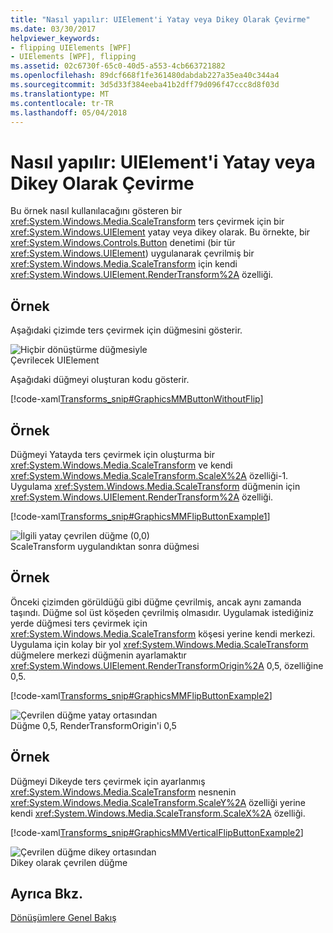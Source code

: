 ```yaml
---
title: "Nasıl yapılır: UIElement'i Yatay veya Dikey Olarak Çevirme"
ms.date: 03/30/2017
helpviewer_keywords:
- flipping UIElements [WPF]
- UIElements [WPF], flipping
ms.assetid: 02c6730f-65c0-40d5-a553-4cb663721882
ms.openlocfilehash: 89dcf668f1fe361480dabdab227a35ea40c344a4
ms.sourcegitcommit: 3d5d33f384eeba41b2dff79d096f47ccc8d8f03d
ms.translationtype: MT
ms.contentlocale: tr-TR
ms.lasthandoff: 05/04/2018
---
```

# <a name="how-to-flip-a-uielement-horizontally-or-vertically"></a>Nasıl yapılır: UIElement'i Yatay veya Dikey Olarak Çevirme
Bu örnek nasıl kullanılacağını gösteren bir <xref:System.Windows.Media.ScaleTransform> ters çevirmek için bir <xref:System.Windows.UIElement> yatay veya dikey olarak. Bu örnekte, bir <xref:System.Windows.Controls.Button> denetimi (bir tür <xref:System.Windows.UIElement>) uygulanarak çevrilmiş bir <xref:System.Windows.Media.ScaleTransform> için kendi <xref:System.Windows.UIElement.RenderTransform%2A> özelliği.  
  
## <a name="example"></a>Örnek  
 Aşağıdaki çizimde ters çevirmek için düğmesini gösterir.  
  
 ![Hiçbir dönüştürme düğmesiyle](../../../../docs/framework/wpf/advanced/media/graphicsmm-buttonflipbeforeflip.gif "graphicsmm_buttonflipbeforeflip")  
Çevrilecek UIElement  
  
 Aşağıdaki düğmeyi oluşturan kodu gösterir.  
  
 [!code-xaml[Transforms_snip#GraphicsMMButtonWithoutFlip](../../../../samples/snippets/csharp/VS_Snippets_Wpf/Transforms_snip/CS/FlipExample.xaml#graphicsmmbuttonwithoutflip)]  
  
## <a name="example"></a>Örnek  
 Düğmeyi Yatayda ters çevirmek için oluşturma bir <xref:System.Windows.Media.ScaleTransform> ve kendi <xref:System.Windows.Media.ScaleTransform.ScaleX%2A> özelliği-1. Uygulama <xref:System.Windows.Media.ScaleTransform> düğmenin için <xref:System.Windows.UIElement.RenderTransform%2A> özelliği.  
  
 [!code-xaml[Transforms_snip#GraphicsMMFlipButtonExample1](../../../../samples/snippets/csharp/VS_Snippets_Wpf/Transforms_snip/CS/FlipExample.xaml#graphicsmmflipbuttonexample1)]  
  
 ![İlgili yatay çevrilen düğme &#40;0,0&#41;](../../../../docs/framework/wpf/advanced/media/graphicsmm-buttonfliphorizontalflip-displaced.gif "graphicsmm_buttonfliphorizontalflip_displaced")  
ScaleTransform uygulandıktan sonra düğmesi  
  
## <a name="example"></a>Örnek  
 Önceki çizimden görüldüğü gibi düğme çevrilmiş, ancak aynı zamanda taşındı. Düğme sol üst köşeden çevrilmiş olmasıdır. Uygulamak istediğiniz yerde düğmesi ters çevirmek için <xref:System.Windows.Media.ScaleTransform> köşesi yerine kendi merkezi. Uygulama için kolay bir yol <xref:System.Windows.Media.ScaleTransform> düğmelere merkezi düğmenin ayarlamaktır <xref:System.Windows.UIElement.RenderTransformOrigin%2A> 0,5, özelliğine 0,5.  
  
 [!code-xaml[Transforms_snip#GraphicsMMFlipButtonExample2](../../../../samples/snippets/csharp/VS_Snippets_Wpf/Transforms_snip/CS/FlipExample.xaml#graphicsmmflipbuttonexample2)]  
  
 ![Çevrilen düğme yatay ortasından](../../../../docs/framework/wpf/advanced/media/graphicsmm-buttonfliphorizontalflip-inplace.gif "graphicsmm_buttonfliphorizontalflip_inplace")  
Düğme 0,5, RenderTransformOrigin'i 0,5  
  
## <a name="example"></a>Örnek  
 Düğmeyi Dikeyde ters çevirmek için ayarlanmış <xref:System.Windows.Media.ScaleTransform> nesnenin <xref:System.Windows.Media.ScaleTransform.ScaleY%2A> özelliği yerine kendi <xref:System.Windows.Media.ScaleTransform.ScaleX%2A> özelliği.  
  
 [!code-xaml[Transforms_snip#GraphicsMMVerticalFlipButtonExample2](../../../../samples/snippets/csharp/VS_Snippets_Wpf/Transforms_snip/CS/FlipExample.xaml#graphicsmmverticalflipbuttonexample2)]  
  
 ![Çevrilen düğme dikey ortasından](../../../../docs/framework/wpf/advanced/media/graphicsmm-buttonflipverticalflip-inplace.gif "graphicsmm_buttonflipverticalflip_inplace")  
Dikey olarak çevrilen düğme  
  
## <a name="see-also"></a>Ayrıca Bkz.  
 [Dönüşümlere Genel Bakış](../../../../docs/framework/wpf/graphics-multimedia/transforms-overview.md)

